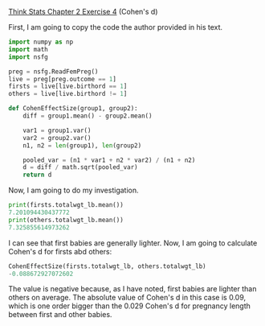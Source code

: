 [Think Stats Chapter 2 Exercise 4](http://greenteapress.com/thinkstats2/html/thinkstats2003.html#toc24) (Cohen's d)

First, I am going to copy the code the author provided in his text.
```python
import numpy as np
import math
import nsfg

preg = nsfg.ReadFemPreg()
live = preg[preg.outcome == 1]
firsts = live[live.birthord == 1]
others = live[live.birthord != 1]

def CohenEffectSize(group1, group2):
    diff = group1.mean() - group2.mean()

    var1 = group1.var()
    var2 = group2.var()
    n1, n2 = len(group1), len(group2)

    pooled_var = (n1 * var1 + n2 * var2) / (n1 + n2)
    d = diff / math.sqrt(pooled_var)
    return d
```
Now, I am going to do my investigation.
```python
print(firsts.totalwgt_lb.mean())
7.201094430437772
print(others.totalwgt_lb.mean())
7.325855614973262
```
I can see that first babies are generally lighter.
Now, I am going to calculate Cohen's d for firsts abd others:
```python
CohenEffectSize(firsts.totalwgt_lb, others.totalwgt_lb)
-0.088672927072602
```
The value is negative because, as I have noted, first babies are lighter than others on average.
The absolute value of Cohen's d in this case is 0.09, which is one order bigger than the 0.029 Cohen's d for pregnancy length between first and other babies. 
